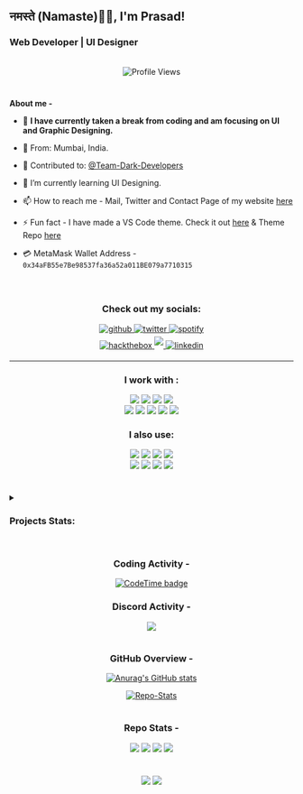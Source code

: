 <h2>नमस्ते (Namaste)🙏🏻, I'm Prasad!
<h3>Web Developer | UI Designer</h3>
 
<br>
 
<div align="center"><img src="https://komarev.com/ghpvc/?username=ItzzNeo13&color=000000&style=for-the-badge" alt="Profile Views"></div>

#

 <b>About me -</b>
 
 - 📆 **I have currently taken a break from coding and am focusing on UI and Graphic Designing.**
 
- 📍 From: Mumbai, India. 
 
- 🔭 Contributed to: [@Team-Dark-Developers](https://github.com/Team-Dark-Developers)

- 🌱 I’m currently learning UI Designing.

- 📫 How to reach me - Mail, Twitter and Contact Page of my website [here](https://itzzneo13.github.io/contact.html)

- ⚡ Fun fact - I have made a VS Code theme. Check it out [here](https://marketplace.visualstudio.com/items?itemName=ItzzNeo1305.minimal-theme) & Theme Repo [here](https://github.com/ItzzNeo13/Minimal-Theme)

- 💳 MetaMask Wallet Address - `0x34aFB55e7Be98537fa36a52a011BE079a7710315`
 
 <br>

##
 
<h3 align="center">Check out my socials: </h3>
<div align="center">
<a href="https://github.com/ItzzNeo13" target="_blank">
<img src="https://img.shields.io/badge/github-%2324292e.svg?&style=for-the-badge&logo=github&logoColor=white" alt=github style="margin-bottom: 5px;" />
</a>
<a href="https://twitter.com/ItzzNeo13" target="_blank">
<img src="https://img.shields.io/badge/twitter-%2300acee.svg?&style=for-the-badge&logo=twitter&logoColor=white" alt=twitter style="margin-bottom: 5px;" />
</a>
<a href="https://open.spotify.com/user/dc90xmqlj32pxk5pqxwdyxt8w?si=UjaAw4VzRBeY9YSRkRFKPA" target="_blank">
<img src="https://img.shields.io/badge/Spotify-1ED760?&style=for-the-badge&logo=spotify&logoColor=white" alt=spotify style="margin-bottom: 5px;" />
</a>
 <br>
<a href="https://app.hackthebox.com/profile/1166771" target="_blank">
<img src="https://img.shields.io/badge/HackTheBox-111927?style=for-the-badge&logo=Hack%20The%20Box&logoColor=white" alt=hackthebox style="margin-bottom: 5px;" />
</a>
<a href="https://www.reddit.com/user/neomaster13" target="_blank">
<img src="https://img.shields.io/badge/Reddit-FF4500?style=for-the-badge&logo=reddit&logoColor=white alt=reddit" style="margin-bottom: 5px;" />
</a>
<a href="https://www.linkedin.com/in/itzzneo13/" target="_blank">
<img src="https://img.shields.io/badge/LinkedIn-0A66C2.svg?style=for-the-badge&logo=LinkedIn&logoColor=white" alt=linkedin style="margin-bottom: 5px;" />
</a>
</div>

 <hr>

<h3 align="center">I work with :</h3>
<div align="center">
<img src="https://img.shields.io/badge/Python-FFD43B?style=for-the-badge&logo=python&logoColor=black">
<img src="https://img.shields.io/badge/HTML-F06529?style=for-the-badge&logo=html5&logoColor=white">
<img src="https://img.shields.io/badge/JSON-000000.svg?style=for-the-badge&logo=JSON&logoColor=white">
<img src="https://img.shields.io/badge/MySQL-4479A1.svg?style=for-the-badge&logo=MySQL&logoColor=white">
<br>
<img src="https://img.shields.io/badge/CSS-2965F1?&style=for-the-badge&logo=css3&logoColor=white">
<img src="https://img.shields.io/badge/Markdown-000000?style=for-the-badge&logo=markdown&logoColor=white">
<img src="https://img.shields.io/badge/JavaScript-F7DF1E.svg?style=for-the-badge&logo=JavaScript&logoColor=black">
<img src="https://img.shields.io/badge/php-%23777BB4.svg?style=for-the-badge&logo=php&logoColor=white">
<img src="https://img.shields.io/badge/kotlin-%237F52FF.svg?style=for-the-badge&logo=kotlin&logoColor=white">
<br>
</div>

 <h3 align="center">I also use:</h3>
<div align="center">
<img src="https://img.shields.io/badge/bootstrap-%23563D7C.svg?style=for-the-badge&logo=bootstrap&logoColor=white">
<img src="https://img.shields.io/badge/node.js-6DA55F?style=for-the-badge&logo=node.js&logoColor=white">
<img src="https://img.shields.io/badge/react-%2320232a.svg?style=for-the-badge&logo=react&logoColor=%2361DAFB">
<img src="https://img.shields.io/badge/jquery-%230769AD.svg?style=for-the-badge&logo=jquery&logoColor=white">
<br>
<img src="https://img.shields.io/badge/netlify-%23000000.svg?style=for-the-badge&logo=netlify&logoColor=#00C7B7">
<img src="https://img.shields.io/badge/Canva-%2300C4CC.svg?style=for-the-badge&logo=Canva&logoColor=white">
<img src="https://img.shields.io/badge/figma-%23F24E1E.svg?style=for-the-badge&logo=figma&logoColor=white">
<img src="https://img.shields.io/badge/firebase-%23039BE5.svg?style=for-the-badge&logo=firebase">
</div>

#

 <details><summary><h3>Projects Stats:</h3></summary>
<div>

<div>
<p>Click on the stats card to check out each repo.</p>
<table>
  <tr>
    <th>Visual Studio Code Theme</th>
    <th>Profile Card (Terminal)</th>
    <th>Quiz App (Terminal)</th>
  </tr>
  <tr>
    <td><a href="https://github.com/ItzzNeo13/Minimal-Theme" alt=" Theme Installs"><img src="https://img.shields.io/visual-studio-marketplace/i/ItzzNeo1305.minimal-theme?style=for-the-badge"></a></td>
    <td><a href="https://github.com/ItzzNeo13/npm-card"><img src="https://img.shields.io/npm/dw/itzzneo13?style=flat-square&logo=npm" alt="Card Downloads"></a></td>
    <td><a href="https://github.com/ItzzNeo13/command-line-app"><img src="https://img.shields.io/npm/dw/neoquiz?style=flat-square&logo=npm" alt="Quiz Downloads"></a></td>
  </tr>
 </table>
</details>
</div>
 
#
  
<div align="center">

 ### Coding Activity -
 [![CodeTime badge](https://img.shields.io/endpoint?style=for-the-badge&url=https%3A%2F%2Fapi.codetime.dev%2Fshield%3Fid%3D17113%26project%3D%26in%3D0)](https://codetime.dev)
 
### Discord Activity -
<a href="https://discord.com/users/756200102342688788"><img src='https://lanyard.cnrad.dev/api/756200102342688788?theme=dark&idleMessage=%20(%20Somewhat%20Active%20)'></a>

#

### GitHub Overview - 

[![Anurag's GitHub stats](https://github-readme-stats.vercel.app/api?username=ItzzNeo13&show_icons=true&theme=github_dark)](https://github.com/anuraghazra/github-readme-stats)

[![Repo-Stats](https://github-readme-stats.vercel.app/api/top-langs/?username=ItzzNeo13&theme=dark&show_icons=true)](https://github.com/anuraghazra/github-readme-stats)
</div>

#
<div align="center">

### Repo Stats -
<img src="https://img.shields.io/badge/Made%20with-Markdown-1f425f.svg?style=for-the-badge">
<img src="https://img.shields.io/github/stars/ItzzNeo13/ItzzNeo13.svg?style=for-the-badge">
<img src="https://img.shields.io/github/forks/ItzzNeo13/ItzzNeo13.svg?style=for-the-badge">
<img src="https://img.shields.io/badge/Maintained%3F-yes-green.svg?style=for-the-badge">

 #
 
<a href="https://github.com/ItzzNeo13" alt="https://github.com/ItzzNeo13"><img src="https://img.shields.io/static/v1?style=for-the-badge&label=CREATED%20BY&message=ItzzNeo13&color=000000&logo=GitHub"></a>
<img src="https://img.shields.io/github/license/ItzzNeo13/ItzzNeo13?style=for-the-badge">
</div>

#

 
